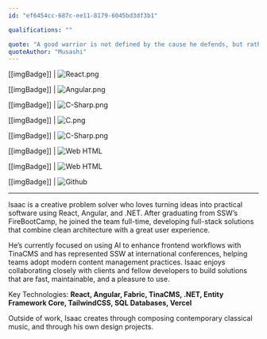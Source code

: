 ```yaml
---
id: "ef6454cc-687c-ee11-8179-6045bd3df3b1"

qualifications: ""

quote: "A good warrior is not defined by the cause he defends, but rather by the meaning that derives from the struggle."
quoteAuthor: "Musashi"
---
```


[[imgBadge]]
| ![React.png](../badges/Developer-react.png)

[[imgBadge]]
| ![Angular.png](../badges/Developer-angular.png)

[[imgBadge]]
| ![C-Sharp.png](../badges/Developer-c-sharp.png)

[[imgBadge]]
| ![C.png](../badges/Developer-c.png)

[[imgBadge]]
| ![C-Sharp.png](../badges/Developer-js.png)

[[imgBadge]]
| ![Web HTML](../badges/Designer-web-html5.png)

[[imgBadge]]
| ![Web HTML](../badges/Designer-web-css3.png)

[[imgBadge]]
| ![Github](../badges/Developer-github.png)

---

Isaac is a creative problem solver who loves turning ideas into practical software using React, Angular, and .NET. After graduating from SSW’s FireBootCamp, he joined the team full-time, developing full-stack solutions that combine clean architecture with a great user experience.

He’s currently focused on using AI to enhance frontend workflows with TinaCMS and has represented SSW at international conferences, helping teams adopt modern content management practices. Isaac enjoys collaborating closely with clients and fellow developers to build solutions that are fast, maintainable, and a pleasure to use.

Key Technologies:
**React, Angular, Fabric, TinaCMS, .NET, Entity Framework Core, TailwindCSS, SQL Databases, Vercel**

Outside of work, Isaac creates through composing contemporary classical music, and through his own design projects.
